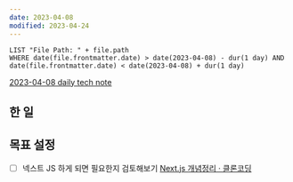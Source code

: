 ```yaml
---
date: 2023-04-08
modified: 2023-04-24
---
```


```dataview
LIST "File Path: " + file.path
WHERE date(file.frontmatter.date) > date(2023-04-08) - dur(1 day) AND date(file.frontmatter.date) < date(2023-04-08) + dur(1 day)
```

[2023-04-08 daily tech note](src/contents/topic/tech-review/T2023-04-08/T2023-04-08.md)

## 한 일

## 목표 설정

- [ ] 넥스트 JS 하게 되면 필요한지 검토해보기
      [Next.js 개념정리 · 클론코딩](https://academy.dream-coding.com/courses/next)
